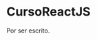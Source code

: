 # CursoReactJS

Por ser escrito.

<!----Notas---->
<!----Separador de las notas---->

<!----Directorio con descripción de los programas---->
<!----Separador del directorio con descripción de los programas---->